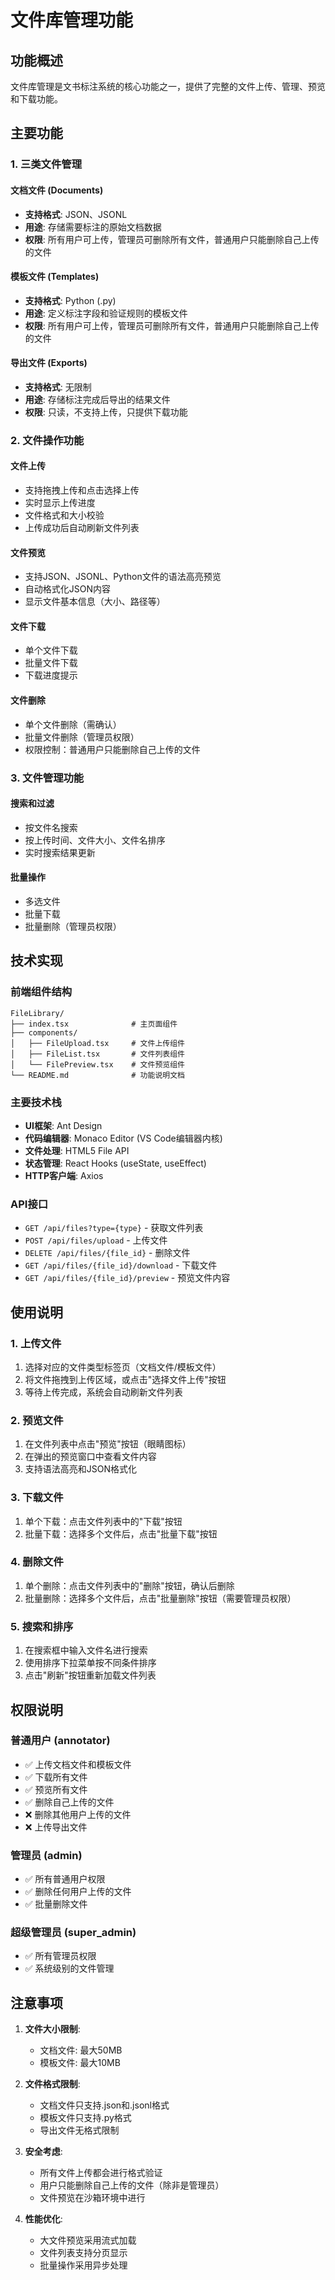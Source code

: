 # 文件库管理功能

## 功能概述

文件库管理是文书标注系统的核心功能之一，提供了完整的文件上传、管理、预览和下载功能。

## 主要功能

### 1. 三类文件管理

#### 文档文件 (Documents)
- **支持格式**: JSON、JSONL
- **用途**: 存储需要标注的原始文档数据
- **权限**: 所有用户可上传，管理员可删除所有文件，普通用户只能删除自己上传的文件

#### 模板文件 (Templates)  
- **支持格式**: Python (.py)
- **用途**: 定义标注字段和验证规则的模板文件
- **权限**: 所有用户可上传，管理员可删除所有文件，普通用户只能删除自己上传的文件

#### 导出文件 (Exports)
- **支持格式**: 无限制
- **用途**: 存储标注完成后导出的结果文件
- **权限**: 只读，不支持上传，只提供下载功能

### 2. 文件操作功能

#### 文件上传
- 支持拖拽上传和点击选择上传
- 实时显示上传进度
- 文件格式和大小校验
- 上传成功后自动刷新文件列表

#### 文件预览
- 支持JSON、JSONL、Python文件的语法高亮预览
- 自动格式化JSON内容
- 显示文件基本信息（大小、路径等）

#### 文件下载
- 单个文件下载
- 批量文件下载
- 下载进度提示

#### 文件删除
- 单个文件删除（需确认）
- 批量文件删除（管理员权限）
- 权限控制：普通用户只能删除自己上传的文件

### 3. 文件管理功能

#### 搜索和过滤
- 按文件名搜索
- 按上传时间、文件大小、文件名排序
- 实时搜索结果更新

#### 批量操作
- 多选文件
- 批量下载
- 批量删除（管理员权限）

## 技术实现

### 前端组件结构
```
FileLibrary/
├── index.tsx              # 主页面组件
├── components/
│   ├── FileUpload.tsx     # 文件上传组件
│   ├── FileList.tsx       # 文件列表组件
│   └── FilePreview.tsx    # 文件预览组件
└── README.md              # 功能说明文档
```

### 主要技术栈
- **UI框架**: Ant Design
- **代码编辑器**: Monaco Editor (VS Code编辑器内核)
- **文件处理**: HTML5 File API
- **状态管理**: React Hooks (useState, useEffect)
- **HTTP客户端**: Axios

### API接口
- `GET /api/files?type={type}` - 获取文件列表
- `POST /api/files/upload` - 上传文件
- `DELETE /api/files/{file_id}` - 删除文件
- `GET /api/files/{file_id}/download` - 下载文件
- `GET /api/files/{file_id}/preview` - 预览文件内容

## 使用说明

### 1. 上传文件
1. 选择对应的文件类型标签页（文档文件/模板文件）
2. 将文件拖拽到上传区域，或点击"选择文件上传"按钮
3. 等待上传完成，系统会自动刷新文件列表

### 2. 预览文件
1. 在文件列表中点击"预览"按钮（眼睛图标）
2. 在弹出的预览窗口中查看文件内容
3. 支持语法高亮和JSON格式化

### 3. 下载文件
1. 单个下载：点击文件列表中的"下载"按钮
2. 批量下载：选择多个文件后，点击"批量下载"按钮

### 4. 删除文件
1. 单个删除：点击文件列表中的"删除"按钮，确认后删除
2. 批量删除：选择多个文件后，点击"批量删除"按钮（需要管理员权限）

### 5. 搜索和排序
1. 在搜索框中输入文件名进行搜索
2. 使用排序下拉菜单按不同条件排序
3. 点击"刷新"按钮重新加载文件列表

## 权限说明

### 普通用户 (annotator)
- ✅ 上传文档文件和模板文件
- ✅ 下载所有文件
- ✅ 预览所有文件
- ✅ 删除自己上传的文件
- ❌ 删除其他用户上传的文件
- ❌ 上传导出文件

### 管理员 (admin)
- ✅ 所有普通用户权限
- ✅ 删除任何用户上传的文件
- ✅ 批量删除文件

### 超级管理员 (super_admin)
- ✅ 所有管理员权限
- ✅ 系统级别的文件管理

## 注意事项

1. **文件大小限制**:
   - 文档文件: 最大50MB
   - 模板文件: 最大10MB

2. **文件格式限制**:
   - 文档文件只支持.json和.jsonl格式
   - 模板文件只支持.py格式
   - 导出文件无格式限制

3. **安全考虑**:
   - 所有文件上传都会进行格式验证
   - 用户只能删除自己上传的文件（除非是管理员）
   - 文件预览在沙箱环境中进行

4. **性能优化**:
   - 大文件预览采用流式加载
   - 文件列表支持分页显示
   - 批量操作采用异步处理 